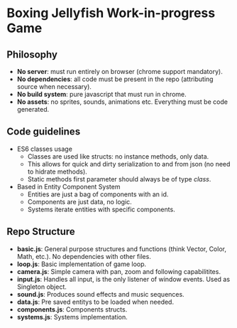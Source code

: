 # Boxing Jellyfish Work-in-progress Game

## Philosophy
* **No server**: must run entirely on browser (chrome support mandatory).
* **No dependencies**: all code must be present in the repo (attributing source when necessary).
* **No build system**: pure javascript that must run in chrome.
* **No assets**: no sprites, sounds, animations etc. Everything must be code generated.

## Code guidelines

* ES6 classes usage
    * Classes are used like structs: no instance methods, only data.
    * This allows for quick and dirty serialization to and from json (no need to hidrate methods).
    * Static methods first parameter should always be of type *class*.
* Based in Entity Component System
    * Entities are just a bag of components with an id.
    * Components are just data, no logic.
    * Systems iterate entities with specific components.

## Repo Structure

* **basic.js**: General purpose structures and functions (think Vector, Color, Math, etc.). No dependencies with other files.
* **loop.js**: Basic implementation of game loop.
* **camera.js**: Simple camera with pan, zoom and following capabilitites.
* **input.js**: Handles all input, is the only listener of window events. Used as Singleton object.
* **sound.js**: Produces sound effects and music sequences.
* **data.js**: Pre saved entitys to be loaded when needed.
* **components.js**: Components structs.
* **systems.js**: Systems implementation.